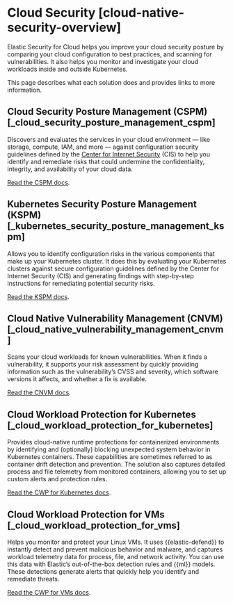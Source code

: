 # Cloud Security [cloud-native-security-overview]

Elastic Security for Cloud helps you improve your cloud security posture by comparing your cloud configuration to best practices, and scanning for vulnerabilities. It also helps you monitor and investigate your cloud workloads inside and outside Kubernetes.

This page describes what each solution does and provides links to more information.


## Cloud Security Posture Management (CSPM) [_cloud_security_posture_management_cspm] 

Discovers and evaluates the services in your cloud environment — like storage, compute, IAM, and more — against configuration security guidelines defined by the [Center for Internet Security](https://www.cisecurity.org/) (CIS) to help you identify and remediate risks that could undermine the confidentiality, integrity, and availability of your cloud data.

[Read the CSPM docs](../../../solutions/security/cloud/cloud-security-posture-management.md).


## Kubernetes Security Posture Management (KSPM) [_kubernetes_security_posture_management_kspm] 

Allows you to identify configuration risks in the various components that make up your Kubernetes cluster. It does this by evaluating your Kubernetes clusters against secure configuration guidelines defined by the Center for Internet Security (CIS) and generating findings with step-by-step instructions for remediating potential security risks.

[Read the KSPM docs](../../../solutions/security/cloud/kubernetes-security-posture-management.md).


## Cloud Native Vulnerability Management (CNVM) [_cloud_native_vulnerability_management_cnvm] 

Scans your cloud workloads for known vulnerabilities. When it finds a vulnerability, it supports your risk assessment by quickly providing information such as the vulnerability’s CVSS and severity, which software versions it affects, and whether a fix is available.

[Read the CNVM docs](../../../solutions/security/cloud/cloud-native-vulnerability-management.md).


## Cloud Workload Protection for Kubernetes [_cloud_workload_protection_for_kubernetes] 

Provides cloud-native runtime protections for containerized environments by identifying and (optionally) blocking unexpected system behavior in Kubernetes containers. These capabilities are sometimes referred to as container drift detection and prevention. The solution also captures detailed process and file telemetry from monitored containers, allowing you to set up custom alerts and protection rules.

[Read the CWP for Kubernetes docs](../../../solutions/security/cloud/cloud-workload-protection-for-kubernetes.md).


## Cloud Workload Protection for VMs [_cloud_workload_protection_for_vms] 

Helps you monitor and protect your Linux VMs. It uses {{elastic-defend}} to instantly detect and prevent malicious behavior and malware, and captures workload telemetry data for process, file, and network activity. You can use this data with Elastic’s out-of-the-box detection rules and {{ml}} models. These detections generate alerts that quickly help you identify and remediate threats.

[Read the CWP for VMs docs](../../../solutions/security/cloud/cloud-workload-protection-for-vms.md).

